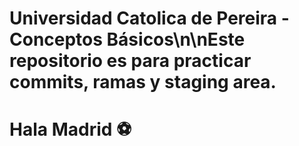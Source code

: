 # Universidad Catolica de Pereira - Conceptos Básicos\n\nEste repositorio es para practicar commits, ramas y staging area.



Hala Madrid ⚽
==========================
